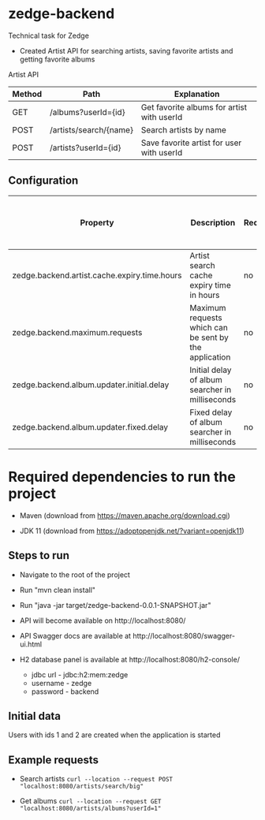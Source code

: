 # zedge-backend
Technical task for Zedge

* Created Artist API for searching artists, saving favorite artists and getting favorite albums

Artist API

Method  | Path | Explanation
------------- | ------------- | ------------- |
GET  | /albums?userId={id} | Get favorite albums for artist with userId  |
POST  | /artists/search/{name} | Search artists by name |
POST  | /artists?userId={id} | Save favorite artist for user with userId |

## Configuration

| Property | Description | Required | Example (or default if not required) |
| ----------- | ----------- | -------- | ------- |
zedge.backend.artist.cache.expiry.time.hours | Artist search cache expiry time in hours | no | 1
zedge.backend.maximum.requests | Maximum requests which can be sent by the application | no | 100
zedge.backend.album.updater.initial.delay | Initial delay of album searcher in milliseconds | no | 60000
zedge.backend.album.updater.fixed.delay | Fixed delay of album searcher in milliseconds | no | 3600000

# Required dependencies to run the project

* Maven (download from https://maven.apache.org/download.cgi)

* JDK 11 (download from https://adoptopenjdk.net/?variant=openjdk11)

## Steps to run

* Navigate to the root of the project

* Run "mvn clean install"

* Run "java -jar target/zedge-backend-0.0.1-SNAPSHOT.jar"

* API will become available on http://localhost:8080/

* API Swagger docs are available at http://localhost:8080/swagger-ui.html

* H2 database panel is available at http://localhost:8080/h2-console/

   * jdbc url - jdbc:h2:mem:zedge
   * username - zedge
   * password - backend
   
## Initial data

Users with ids 1 and 2 are created when the application is started

## Example requests

* Search artists `curl --location --request POST "localhost:8080/artists/search/big"`

* Get albums `curl --location --request GET "localhost:8080/artists/albums?userId=1"`
